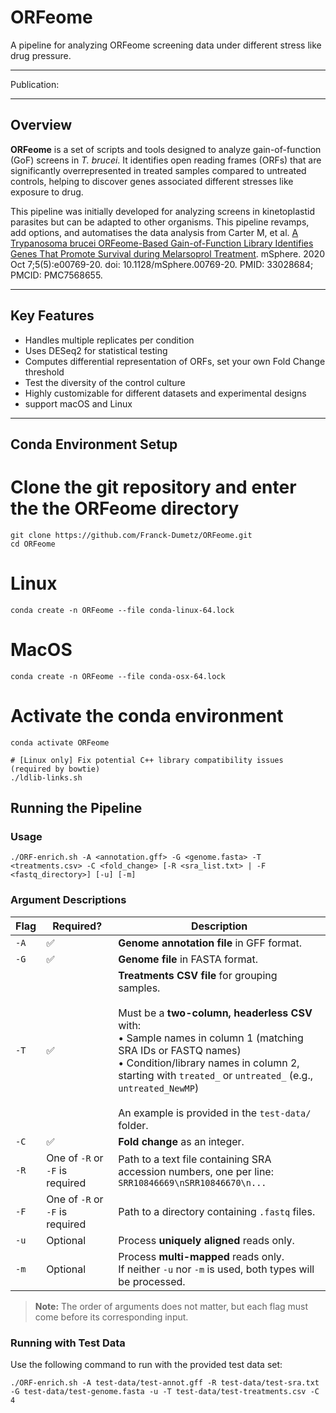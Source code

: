 # ORFeome

A pipeline for analyzing ORFeome screening data under different stress like drug pressure.

---

Publication: 

---

## Overview

**ORFeome** is a set of scripts and tools designed to analyze gain-of-function (GoF) screens in _T. brucei_. It identifies open reading frames (ORFs) that are significantly overrepresented in treated samples compared to untreated controls, helping to discover genes associated different stresses like exposure to drug.

This pipeline was initially developed for analyzing screens in kinetoplastid parasites but can be adapted to other organisms. This pipeline revamps, add options, and automatises the data analysis from Carter M, et al. [A Trypanosoma brucei ORFeome-Based Gain-of-Function Library Identifies Genes That Promote Survival during Melarsoprol Treatment](https://journals.asm.org/doi/full/10.1128/msphere.00769-20?rfr_dat=cr_pub++0pubmed&url_ver=Z39.88-2003&rfr_id=ori%3Arid%3Acrossref.org). mSphere. 2020 Oct 7;5(5):e00769-20. doi: 10.1128/mSphere.00769-20. PMID: 33028684; PMCID: PMC7568655.

---

## Key Features

- Handles multiple replicates per condition  
- Uses DESeq2 for statistical testing
- Computes differential representation of ORFs, set your own Fold Change threshold
- Test the diversity of the control culture
- Highly customizable for different datasets and experimental designs
- support macOS and Linux

---


## Conda Environment Setup
# Clone the git repository and enter the the ORFeome directory
```
git clone https://github.com/Franck-Dumetz/ORFeome.git
cd ORFeome
```
# Linux 
```
conda create -n ORFeome --file conda-linux-64.lock
```
# MacOS
```
conda create -n ORFeome --file conda-osx-64.lock
```
# Activate the conda environment
```
conda activate ORFeome
```
```
# [Linux only] Fix potential C++ library compatibility issues (required by bowtie)
./ldlib-links.sh
```

## Running the Pipeline

### Usage

```
./ORF-enrich.sh -A <annotation.gff> -G <genome.fasta> -T <treatments.csv> -C <fold_change> [-R <sra_list.txt> | -F <fastq_directory>] [-u] [-m]
```

### Argument Descriptions

| Flag | Required? | Description |
|------|-----------|-------------|
| `-A` | ✅ | **Genome annotation file** in GFF format. |
| `-G` | ✅ | **Genome file** in FASTA format. |
| `-T` | ✅ | **Treatments CSV file** for grouping samples. <br><br>Must be a **two-column, headerless CSV** with:<br>• Sample names in column 1 (matching SRA IDs or FASTQ names)<br>• Condition/library names in column 2, starting with `treated_` or `untreated_` (e.g., `untreated_NewMP`)<br><br>An example is provided in the `test-data/` folder. |
| `-C` | ✅ | **Fold change** as an integer. |
| `-R` | One of `-R` or `-F` is required | Path to a text file containing SRA accession numbers, one per line:<br>```SRR10846669\nSRR10846670\n...``` |
| `-F` | One of `-R` or `-F` is required | Path to a directory containing `.fastq` files. |
| `-u` | Optional | Process **uniquely aligned** reads only. |
| `-m` | Optional | Process **multi-mapped** reads only.<br>If neither `-u` nor `-m` is used, both types will be processed. |

> **Note:** The order of arguments does not matter, but each flag must come before its corresponding input.

### Running with Test Data
Use the following command to run with the provided test data set:
```
./ORF-enrich.sh -A test-data/test-annot.gff -R test-data/test-sra.txt -G test-data/test-genome.fasta -u -T test-data/test-treatments.csv -C 4
```

